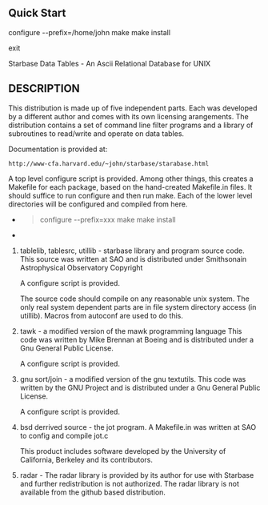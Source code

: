 
## Quick Start

configure --prefix=/home/john
make
make install

exit

 Starbase Data Tables	- An Ascii Relational Database for UNIX
 
 DESCRIPTION
 -----------

 This distribution is made up of five independent parts.  Each was developed
 by a different author and comes with its own licensing arangements.  The
 distribution contains a set of command line filter programs and a library of
 subroutines to read/write and operate on data tables.


 Documentation is provided at:

	http://www-cfa.harvard.edu/~john/starbase/starabase.html


A top level configure script is provided.  Among other things, this creates
a Makefile for each package, based on the hand-created Makefile.in files.
It should suffice to run configure and then run make.  Each of the lower 
level directories will be configured and compiled from here.

-
	> configure --prefix=xxx
	> make
	> make install
-

 1. tablelib, tablesrc, utillib - starbase library and program source code.
	This source was written at SAO and is distributed under Smithsonain
	Astrophysical Observatory Copyright

	A configure script is provided.

	The source code should compile on any reasonable unix system.  The
	only real system dependent parts are in file system directory access
	(in utillib).  Macros from autoconf are used to do this.


 2. tawk - a modified version of the mawk programming language
	This code was written by Mike Brennan at Boeing and is distributed
	under a Gnu General Public License.

	A configure script is provided.


 3. gnu sort/join - a modified version of the gnu textutils.
	This code was written by the GNU Project and is distributed
	under a Gnu General Public License.

	A configure script is provided.


 4. bsd derrived source - the jot program.
	A Makefile.in was written at SAO to config and compile jot.c

	This product includes software developed by the University of
	California, Berkeley and its contributors.


 5. radar - The radar library is provided by its author for use with Starbase and
	    further redistribution is not authorized.  The radar library is not 
	    available from the github based distribution.

